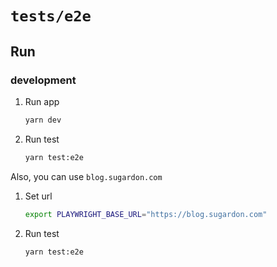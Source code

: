 # `tests/e2e`

## Run

### development

1. Run app
   ```bash
   yarn dev
   ```
1. Run test
   ```bash
   yarn test:e2e
   ```

Also, you can use `blog.sugardon.com`

1. Set url
   ```bash
   export PLAYWRIGHT_BASE_URL="https://blog.sugardon.com"
   ```
1. Run test
   ```bash
   yarn test:e2e
   ```
